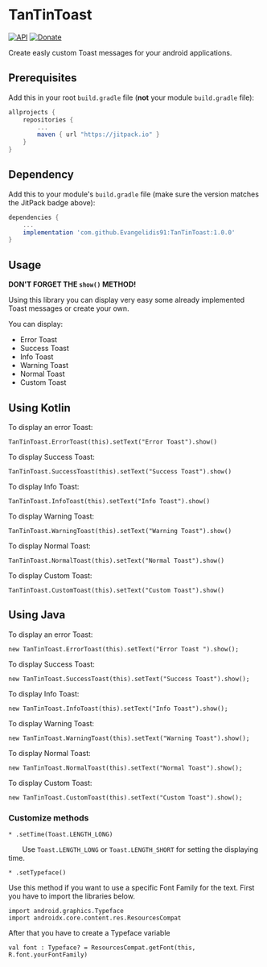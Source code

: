 # TanTinToast
[![API](https://img.shields.io/badge/API-14%2B-brightgreen.svg?style=flat)](https://android-arsenal.com/api?level=15)  [![Donate](https://img.shields.io/badge/Donate-PayPal-green.svg)](https://www.paypal.me/grenderg)

Create easly custom Toast messages for your android applications.

## Prerequisites

Add this in your root `build.gradle` file (**not** your module `build.gradle` file):

```gradle
allprojects {
	repositories {
		...
		maven { url "https://jitpack.io" }
	}
}
```

## Dependency

Add this to your module's `build.gradle` file (make sure the version matches the JitPack badge above):

```gradle
dependencies {
	...
	implementation 'com.github.Evangelidis91:TanTinToast:1.0.0'
}
```

## Usage

**DON'T FORGET THE `show()` METHOD!**

Using this library you can display very easy some already implemented Toast messages or create your own.

You can display:
* Error Toast
* Success Toast
* Info Toast
* Warning Toast
* Normal Toast
* Custom Toast


## Using Kotlin

To display an error Toast:
``` 
TanTinToast.ErrorToast(this).setText("Error Toast").show()
```

To display Success Toast:
``` 
TanTinToast.SuccessToast(this).setText("Success Toast").show()
```

To display Info Toast:
``` 
TanTinToast.InfoToast(this).setText("Info Toast").show()
```

To display Warning Toast:
``` 
TanTinToast.WarningToast(this).setText("Warning Toast").show()
```

To display Normal Toast:
``` 
TanTinToast.NormalToast(this).setText("Normal Toast").show()
```

To display Custom Toast:
``` 
TanTinToast.CustomToast(this).setText("Custom Toast").show()
```

## Using Java

To display an error Toast:
``` 
new TanTinToast.ErrorToast(this).setText("Error Toast ").show();
```

To display Success Toast:
``` 
new TanTinToast.SuccessToast(this).setText("Success Toast").show();
```

To display Info Toast:
``` 
new TanTinToast.InfoToast(this).setText("Info Toast").show();
```

To display Warning Toast:
``` 
new TanTinToast.WarningToast(this).setText("Warning Toast").show();
```

To display Normal Toast:
``` 
new TanTinToast.NormalToast(this).setText("Normal Toast").show();
```

To display Custom Toast:
``` 
new TanTinToast.CustomToast(this).setText("Custom Toast").show();
```

### Customize methods
```
* .setTime(Toast.LENGTH_LONG)
```
&nbsp;&nbsp;&nbsp;&nbsp;&nbsp;&nbsp; Use ```Toast.LENGTH_LONG``` or ```Toast.LENGTH_SHORT``` for setting the displaying time.


```
* .setTypeface()
```
Use this method if you want to use a specific Font Family for the text. First you have to import the libraries below.
```
import android.graphics.Typeface
import androidx.core.content.res.ResourcesCompat
```
After that you have to create a Typeface variable
```
val font : Typeface? = ResourcesCompat.getFont(this, R.font.yourFontFamily)
```
